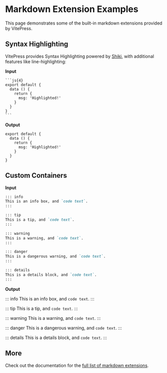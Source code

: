 # Markdown Extension Examples

This page demonstrates some of the built-in markdown extensions provided by VitePress.

## Syntax Highlighting

VitePress provides Syntax Highlighting powered by [Shiki](https://github.com/shikijs/shiki), with additional features like line-highlighting:

**Input**

````
```js{4}
export default {
  data () {
    return {
      msg: 'Highlighted!'
    }
  }
}
```
````

**Output**

```js{4}
export default {
  data () {
    return {
      msg: 'Highlighted!'
    }
  }
}
```

## Custom Containers

**Input**

```md
::: info
This is an info box, and `code text`.
:::

::: tip
This is a tip, and `code text`.
:::

::: warning
This is a warning, and `code text`.
:::

::: danger
This is a dangerous warning, and `code text`.
:::

::: details
This is a details block, and `code text`.
:::
```

**Output**

::: info
This is an info box, and `code text`.
:::

::: tip
This is a tip, and `code text`.
:::

::: warning
This is a warning, and `code text`.
:::

::: danger
This is a dangerous warning, and `code text`.
:::

::: details
This is a details block, and `code text`.
:::

## More

Check out the documentation for the [full list of markdown extensions](https://vitepress.dev/guide/markdown).
